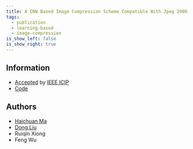 ```yaml
---
title: A CNN Based Image Compression Scheme Compatible With Jpeg 2000
tags:
  - publication
  - learning-based
  - image-compression
is_show_left: false
is_show_right: true
---
```


## Information

- [Accepted](https://ieeexplore.ieee.org/document/8803835) by
  [IEEE ICIP](https://www.2019.ieeeicip.org/2019.ieeeicip.org/index.html)
- [Code](https://github.com/mahaichuan/Entropy-coding-and-Post-processing-for-JPEG-2000)

## Authors

- [Haichuan Ma](/people/2020/09/01/ma-haichuan)
- [Dong Liu](/people/2020/09/01/liu-dong)
- Ruiqin Xiong
- Feng Wu
